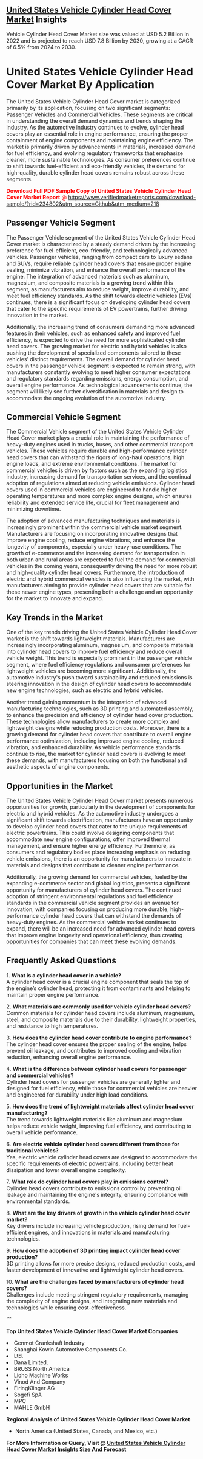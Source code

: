 <h2><a href="https://www.verifiedmarketreports.com/download-sample/?rid=234802&amp;utm_source=Github&amp;utm_medium=218" target="_blank">United States Vehicle Cylinder Head Cover Market</a> Insights</h2><p>Vehicle Cylinder Head Cover Market size was valued at USD 5.2 Billion in 2022 and is projected to reach USD 7.8 Billion by 2030, growing at a CAGR of 6.5% from 2024 to 2030.</p><p> <h1>United States Vehicle Cylinder Head Cover Market By Application</h1> <p>The United States Vehicle Cylinder Head Cover market is categorized primarily by its application, focusing on two significant segments: Passenger Vehicles and Commercial Vehicles. These segments are critical in understanding the overall demand dynamics and trends shaping the industry. As the automotive industry continues to evolve, cylinder head covers play an essential role in engine performance, ensuring the proper containment of engine components and maintaining engine efficiency. The market is primarily driven by advancements in materials, increased demand for fuel efficiency, and evolving regulatory frameworks that emphasize cleaner, more sustainable technologies. As consumer preferences continue to shift towards fuel-efficient and eco-friendly vehicles, the demand for high-quality, durable cylinder head covers remains robust across these segments. <p><span class=""><span style="color: #ff0000;"><strong>Download Full PDF Sample Copy of United States Vehicle Cylinder Head Cover Market Report</strong> @ </span><a href="https://www.verifiedmarketreports.com/download-sample/?rid=234802&amp;utm_source=Github&amp;utm_medium=218" target="_blank">https://www.verifiedmarketreports.com/download-sample/?rid=234802&amp;utm_source=Github&amp;utm_medium=218</a></span></p></p> <h2>Passenger Vehicle Segment</h2> <p>The Passenger Vehicle segment of the United States Vehicle Cylinder Head Cover market is characterized by a steady demand driven by the increasing preference for fuel-efficient, eco-friendly, and technologically advanced vehicles. Passenger vehicles, ranging from compact cars to luxury sedans and SUVs, require reliable cylinder head covers that ensure proper engine sealing, minimize vibration, and enhance the overall performance of the engine. The integration of advanced materials such as aluminum, magnesium, and composite materials is a growing trend within this segment, as manufacturers aim to reduce weight, improve durability, and meet fuel efficiency standards. As the shift towards electric vehicles (EVs) continues, there is a significant focus on developing cylinder head covers that cater to the specific requirements of EV powertrains, further driving innovation in the market. <p>Additionally, the increasing trend of consumers demanding more advanced features in their vehicles, such as enhanced safety and improved fuel efficiency, is expected to drive the need for more sophisticated cylinder head covers. The growing market for electric and hybrid vehicles is also pushing the development of specialized components tailored to these vehicles’ distinct requirements. The overall demand for cylinder head covers in the passenger vehicle segment is expected to remain strong, with manufacturers constantly evolving to meet higher consumer expectations and regulatory standards regarding emissions, energy consumption, and overall engine performance. As technological advancements continue, the segment will likely see further diversification in materials and design to accommodate the ongoing evolution of the automotive industry.</p> <h2>Commercial Vehicle Segment</h2> <p>The Commercial Vehicle segment of the United States Vehicle Cylinder Head Cover market plays a crucial role in maintaining the performance of heavy-duty engines used in trucks, buses, and other commercial transport vehicles. These vehicles require durable and high-performance cylinder head covers that can withstand the rigors of long-haul operations, high engine loads, and extreme environmental conditions. The market for commercial vehicles is driven by factors such as the expanding logistics industry, increasing demand for transportation services, and the continual adoption of regulations aimed at reducing vehicle emissions. Cylinder head covers used in commercial vehicles are engineered to handle higher operating temperatures and more complex engine designs, which ensures reliability and extended service life, crucial for fleet management and minimizing downtime. <p>The adoption of advanced manufacturing techniques and materials is increasingly prominent within the commercial vehicle market segment. Manufacturers are focusing on incorporating innovative designs that improve engine cooling, reduce engine vibrations, and enhance the longevity of components, especially under heavy-use conditions. The growth of e-commerce and the increasing demand for transportation in both urban and rural areas are expected to fuel the demand for commercial vehicles in the coming years, consequently driving the need for more robust and high-quality cylinder head covers. Furthermore, the introduction of electric and hybrid commercial vehicles is also influencing the market, with manufacturers aiming to provide cylinder head covers that are suitable for these newer engine types, presenting both a challenge and an opportunity for the market to innovate and expand.</p> <h2>Key Trends in the Market</h2> <p>One of the key trends driving the United States Vehicle Cylinder Head Cover market is the shift towards lightweight materials. Manufacturers are increasingly incorporating aluminum, magnesium, and composite materials into cylinder head covers to improve fuel efficiency and reduce overall vehicle weight. This trend is especially prominent in the passenger vehicle segment, where fuel efficiency regulations and consumer preferences for lightweight vehicles are becoming more significant. Additionally, the automotive industry's push toward sustainability and reduced emissions is steering innovation in the design of cylinder head covers to accommodate new engine technologies, such as electric and hybrid vehicles.</p> <p>Another trend gaining momentum is the integration of advanced manufacturing technologies, such as 3D printing and automated assembly, to enhance the precision and efficiency of cylinder head cover production. These technologies allow manufacturers to create more complex and lightweight designs while reducing production costs. Moreover, there is a growing demand for cylinder head covers that contribute to overall engine performance optimization, including improved engine cooling, reduced vibration, and enhanced durability. As vehicle performance standards continue to rise, the market for cylinder head covers is evolving to meet these demands, with manufacturers focusing on both the functional and aesthetic aspects of engine components.</p> <h2>Opportunities in the Market</h2> <p>The United States Vehicle Cylinder Head Cover market presents numerous opportunities for growth, particularly in the development of components for electric and hybrid vehicles. As the automotive industry undergoes a significant shift towards electrification, manufacturers have an opportunity to develop cylinder head covers that cater to the unique requirements of electric powertrains. This could involve designing components that accommodate new engine configurations, offer improved thermal management, and ensure higher energy efficiency. Furthermore, as consumers and regulatory bodies place increasing emphasis on reducing vehicle emissions, there is an opportunity for manufacturers to innovate in materials and designs that contribute to cleaner engine performance.</p> <p>Additionally, the growing demand for commercial vehicles, fueled by the expanding e-commerce sector and global logistics, presents a significant opportunity for manufacturers of cylinder head covers. The continued adoption of stringent environmental regulations and fuel efficiency standards in the commercial vehicle segment provides an avenue for innovation, with companies focusing on producing more durable, high-performance cylinder head covers that can withstand the demands of heavy-duty engines. As the commercial vehicle market continues to expand, there will be an increased need for advanced cylinder head covers that improve engine longevity and operational efficiency, thus creating opportunities for companies that can meet these evolving demands.</p> <h2>Frequently Asked Questions</h2> <p>1. <strong>What is a cylinder head cover in a vehicle?</strong><br> A cylinder head cover is a crucial engine component that seals the top of the engine’s cylinder head, protecting it from contaminants and helping to maintain proper engine performance.</p> <p>2. <strong>What materials are commonly used for vehicle cylinder head covers?</strong><br> Common materials for cylinder head covers include aluminum, magnesium, steel, and composite materials due to their durability, lightweight properties, and resistance to high temperatures.</p> <p>3. <strong>How does the cylinder head cover contribute to engine performance?</strong><br> The cylinder head cover ensures the proper sealing of the engine, helps prevent oil leakage, and contributes to improved cooling and vibration reduction, enhancing overall engine performance.</p> <p>4. <strong>What is the difference between cylinder head covers for passenger and commercial vehicles?</strong><br> Cylinder head covers for passenger vehicles are generally lighter and designed for fuel efficiency, while those for commercial vehicles are heavier and engineered for durability under high load conditions.</p> <p>5. <strong>How does the trend of lightweight materials affect cylinder head cover manufacturing?</strong><br> The trend towards lightweight materials like aluminum and magnesium helps reduce vehicle weight, improving fuel efficiency, and contributing to overall vehicle performance.</p> <p>6. <strong>Are electric vehicle cylinder head covers different from those for traditional vehicles?</strong><br> Yes, electric vehicle cylinder head covers are designed to accommodate the specific requirements of electric powertrains, including better heat dissipation and lower overall engine complexity.</p> <p>7. <strong>What role do cylinder head covers play in emissions control?</strong><br> Cylinder head covers contribute to emissions control by preventing oil leakage and maintaining the engine's integrity, ensuring compliance with environmental standards.</p> <p>8. <strong>What are the key drivers of growth in the vehicle cylinder head cover market?</strong><br> Key drivers include increasing vehicle production, rising demand for fuel-efficient engines, and innovations in materials and manufacturing technologies.</p> <p>9. <strong>How does the adoption of 3D printing impact cylinder head cover production?</strong><br> 3D printing allows for more precise designs, reduced production costs, and faster development of innovative and lightweight cylinder head covers.</p> <p>10. <strong>What are the challenges faced by manufacturers of cylinder head covers?</strong><br> Challenges include meeting stringent regulatory requirements, managing the complexity of engine designs, and integrating new materials and technologies while ensuring cost-effectiveness.</p> ```</p><p><strong>Top United States Vehicle Cylinder Head Cover Market Companies</strong></p><div data-test-id=""><p><li>Genmot Crankshaft Industry</li><li> Shanghai Kowin Automotive Components Co.</li><li> Ltd.</li><li> Dana Limited.</li><li> BRUSS North America</li><li> Lioho Machine Works</li><li> Vinod And Company</li><li> ElringKlinger AG</li><li> Sogefi SpA</li><li> MPC</li><li> MAHLE GmbH</li></p><div><strong>Regional Analysis of&nbsp;United States Vehicle Cylinder Head Cover Market</strong></div><ul><li dir="ltr"><p dir="ltr">North America&nbsp;(United States, Canada, and Mexico, etc.)</p></li></ul><p><strong>For More Information or Query, Visit @&nbsp;</strong><strong><a href="https://www.verifiedmarketreports.com/product/vehicle-cylinder-head-cover-market/?utm_source=Github&amp;utm_medium=218" target="_blank">United States Vehicle Cylinder Head Cover Market Insights Size And Forecast</a></strong></p></div>
